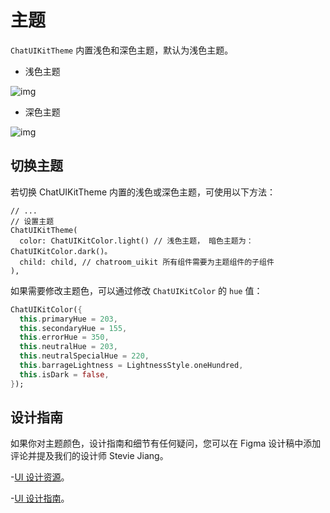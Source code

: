 # 主题

`ChatUIKitTheme` 内置浅色和深色主题，默认为浅色主题。

- 浅色主题

![img](@static/images/uikit/chatroomandroid/light_mode.png)

- 深色主题

![img](@static/images/uikit/chatroomandroid/dark_mode.png)

## 切换主题

若切换 ChatUIKitTheme 内置的浅色或深色主题，可使用以下方法：

```tsx
// ...
// 设置主题 
ChatUIKitTheme(
  color: ChatUIKitColor.light() // 浅色主题， 暗色主题为：ChatUIKitColor.dark()。
  child: child, // chatroom_uikit 所有组件需要为主题组件的子组件
),
```

如果需要修改主题色，可以通过修改 `ChatUIKitColor` 的 `hue` 值：

```dart
ChatUIKitColor({
  this.primaryHue = 203,
  this.secondaryHue = 155,
  this.errorHue = 350,
  this.neutralHue = 203,
  this.neutralSpecialHue = 220,
  this.barrageLightness = LightnessStyle.oneHundred,
  this.isDark = false,
});
```

## 设计指南

如果你对主题颜色，设计指南和细节有任何疑问，您可以在 Figma 设计稿中添加评论并提及我们的设计师 Stevie Jiang。

-[UI 设计资源](https://www.figma.com/file/OX2dUdilAKHahAh9VwX8aI/Streamuikit?node-id=137%3A38589&mode=dev)。

-[UI 设计指南](https://www.figma.com/file/OX2dUdilAKHahAh9VwX8aI/Streamuikit?node-id=137)。
